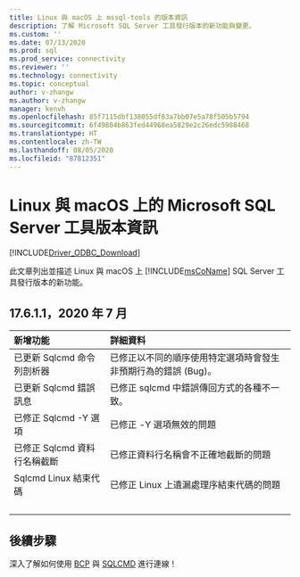 ```yaml
---
title: Linux 與 macOS 上 mssql-tools 的版本資訊
description: 了解 Microsoft SQL Server 工具發行版本的新功能與變更。
ms.custom: ''
ms.date: 07/13/2020
ms.prod: sql
ms.prod_service: connectivity
ms.reviewer: ''
ms.technology: connectivity
ms.topic: conceptual
author: v-zhangw
ms.author: v-zhangw
manager: kenvh
ms.openlocfilehash: 85f7115dbf138055df83a7bb07e5a78f505b5794
ms.sourcegitcommit: 6f49804b863fed44968ea5829e2c26edc5988468
ms.translationtype: HT
ms.contentlocale: zh-TW
ms.lasthandoff: 08/05/2020
ms.locfileid: "87812351"
---
```

# <a name="release-notes-for-the-microsoft-sql-server-tools-on-linux-and-macos"></a>Linux 與 macOS 上的 Microsoft SQL Server 工具版本資訊

[!INCLUDE[Driver_ODBC_Download](../../../includes/driver_odbc_download.md)]

此文章列出並描述 Linux 與 macOS 上 [!INCLUDE[msCoName](../../../includes/msconame_md.md)] SQL Server 工具發行版本的新功能。

## <a name="17611-july-2020"></a>17.6.1.1，2020 年 7 月

| 新增功能 | 詳細資料 |
| :------------ | :------ |
| 已更新 Sqlcmd 命令列剖析器 | 已修正以不同的順序使用特定選項時會發生非預期行為的錯誤 (Bug)。 |
| 已更新 Sqlcmd 錯誤訊息 | 已修正 sqlcmd 中錯誤傳回方式的各種不一致。 |
| 已修正 Sqlcmd -Y 選項 | 已修正 -Y 選項無效的問題 |
| 已修正 Sqlcmd 資料行名稱截斷 | 已修正資料行名稱會不正確地截斷的問題 |
| Sqlcmd Linux 結束代碼 | 已修正 Linux 上遺漏處理序結束代碼的問題 |
| &nbsp; | &nbsp; |

## <a name="next-steps"></a>後續步驟

深入了解如何使用 [BCP](connecting-with-bcp.md) 與 [SQLCMD](connecting-with-sqlcmd.md) 進行連線！
